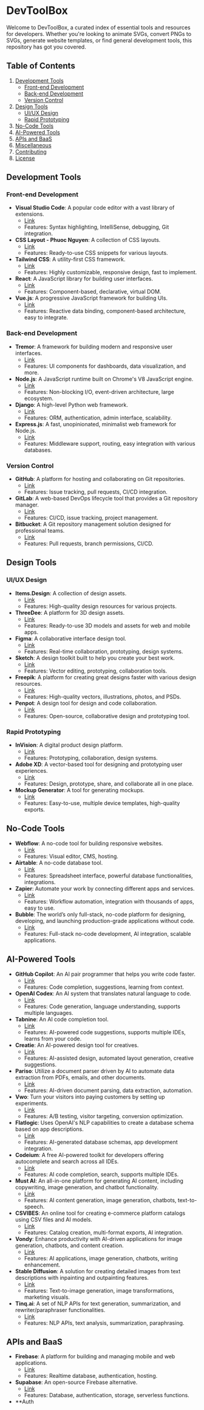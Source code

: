 # DevToolBox

Welcome to DevToolBox, a curated index of essential tools and resources for developers. Whether you're looking to animate SVGs, convert PNGs to SVGs, generate website templates, or find general development tools, this repository has got you covered.

## Table of Contents
1. [Development Tools](#development-tools)
   - [Front-end Development](#front-end-development)
   - [Back-end Development](#back-end-development)
   - [Version Control](#version-control)
2. [Design Tools](#design-tools)
   - [UI/UX Design](#ui-ux-design)
   - [Rapid Prototyping](#rapid-prototyping)
3. [No-Code Tools](#no-code-tools)
4. [AI-Powered Tools](#ai-powered-tools)
5. [APIs and BaaS](#apis-and-baas)
6. [Miscellaneous](#miscellaneous)
7. [Contributing](#contributing)
8. [License](#license)

## Development Tools

### Front-end Development
- **Visual Studio Code**: A popular code editor with a vast library of extensions.
  - [Link](https://code.visualstudio.com/)
  - Features: Syntax highlighting, IntelliSense, debugging, Git integration.
- **CSS Layout - Phuoc Nguyen**: A collection of CSS layouts.
  - [Link](https://phuoc.ng/)
  - Features: Ready-to-use CSS snippets for various layouts.
- **Tailwind CSS**: A utility-first CSS framework.
  - [Link](https://tailwindcss.com/)
  - Features: Highly customizable, responsive design, fast to implement.
- **React**: A JavaScript library for building user interfaces.
  - [Link](https://reactjs.org/)
  - Features: Component-based, declarative, virtual DOM.
- **Vue.js**: A progressive JavaScript framework for building UIs.
  - [Link](https://vuejs.org/)
  - Features: Reactive data binding, component-based architecture, easy to integrate.

### Back-end Development
- **Tremor**: A framework for building modern and responsive user interfaces.
  - [Link](https://www.tremor.so/)
  - Features: UI components for dashboards, data visualization, and more.
- **Node.js**: A JavaScript runtime built on Chrome's V8 JavaScript engine.
  - [Link](https://nodejs.org/)
  - Features: Non-blocking I/O, event-driven architecture, large ecosystem.
- **Django**: A high-level Python web framework.
  - [Link](https://www.djangoproject.com/)
  - Features: ORM, authentication, admin interface, scalability.
- **Express.js**: A fast, unopinionated, minimalist web framework for Node.js.
  - [Link](https://expressjs.com/)
  - Features: Middleware support, routing, easy integration with various databases.

### Version Control
- **GitHub**: A platform for hosting and collaborating on Git repositories.
  - [Link](https://github.com/)
  - Features: Issue tracking, pull requests, CI/CD integration.
- **GitLab**: A web-based DevOps lifecycle tool that provides a Git repository manager.
  - [Link](https://gitlab.com/)
  - Features: CI/CD, issue tracking, project management.
- **Bitbucket**: A Git repository management solution designed for professional teams.
  - [Link](https://bitbucket.org/)
  - Features: Pull requests, branch permissions, CI/CD.

## Design Tools

### UI/UX Design
- **Items.Design**: A collection of design assets.
  - [Link](https://items.design)
  - Features: High-quality design resources for various projects.
- **ThreeDee**: A platform for 3D design assets.
  - [Link](https://www.threedee.design)
  - Features: Ready-to-use 3D models and assets for web and mobile apps.
- **Figma**: A collaborative interface design tool.
  - [Link](https://www.figma.com/)
  - Features: Real-time collaboration, prototyping, design systems.
- **Sketch**: A design toolkit built to help you create your best work.
  - [Link](https://www.sketch.com/)
  - Features: Vector editing, prototyping, collaboration tools.
- **Freepik**: A platform for creating great designs faster with various design resources.
  - [Link](https://www.freepik.com/)
  - Features: High-quality vectors, illustrations, photos, and PSDs.
- **Penpot**: A design tool for design and code collaboration.
  - [Link](https://penpot.app/)
  - Features: Open-source, collaborative design and prototyping tool.

### Rapid Prototyping
- **InVision**: A digital product design platform.
  - [Link](https://www.invisionapp.com/)
  - Features: Prototyping, collaboration, design systems.
- **Adobe XD**: A vector-based tool for designing and prototyping user experiences.
  - [Link](https://www.adobe.com/products/xd.html)
  - Features: Design, prototype, share, and collaborate all in one place.
- **Mockup Generator**: A tool for generating mockups.
  - [Link](https://mockups.pixeltrue.com)
  - Features: Easy-to-use, multiple device templates, high-quality exports.

## No-Code Tools
- **Webflow**: A no-code tool for building responsive websites.
  - [Link](https://webflow.com/)
  - Features: Visual editor, CMS, hosting.
- **Airtable**: A no-code database tool.
  - [Link](https://airtable.com/)
  - Features: Spreadsheet interface, powerful database functionalities, integrations.
- **Zapier**: Automate your work by connecting different apps and services.
  - [Link](https://zapier.com/)
  - Features: Workflow automation, integration with thousands of apps, easy to use.
- **Bubble**: The world’s only full-stack, no-code platform for designing, developing, and launching production-grade applications without code.
  - [Link](https://bubble.io/)
  - Features: Full-stack no-code development, AI integration, scalable applications.

## AI-Powered Tools
- **GitHub Copilot**: An AI pair programmer that helps you write code faster.
  - [Link](https://copilot.github.com/)
  - Features: Code completion, suggestions, learning from context.
- **OpenAI Codex**: An AI system that translates natural language to code.
  - [Link](https://openai.com/)
  - Features: Code generation, language understanding, supports multiple languages.
- **Tabnine**: An AI code completion tool.
  - [Link](https://www.tabnine.com/)
  - Features: AI-powered code suggestions, supports multiple IDEs, learns from your code.
- **Creatie**: An AI-powered design tool for creatives.
  - [Link](https://creatie.ai/)
  - Features: AI-assisted design, automated layout generation, creative suggestions.
- **Pariso**: Utilize a document parser driven by AI to automate data extraction from PDFs, emails, and other documents.
  - [Link](https://pariso.com/)
  - Features: AI-driven document parsing, data extraction, automation.
- **Vwo**: Turn your visitors into paying customers by setting up experiments.
  - [Link](https://vwo.com/)
  - Features: A/B testing, visitor targeting, conversion optimization.
- **Flatlogic**: Uses OpenAI's NLP capabilities to create a database schema based on app descriptions.
  - [Link](https://flatlogic.com/)
  - Features: AI-generated database schemas, app development integration.
- **Codeium**: A free AI-powered toolkit for developers offering autocomplete and search across all IDEs.
  - [Link](https://codeium.com/)
  - Features: AI code completion, search, supports multiple IDEs.
- **Must AI**: An all-in-one platform for generating AI content, including copywriting, image generation, and chatbot functionality.
  - [Link](https://must.ai/)
  - Features: AI content generation, image generation, chatbots, text-to-speech.
- **CSVIBES**: An online tool for creating e-commerce platform catalogs using CSV files and AI models.
  - [Link](https://csvibes.com/)
  - Features: Catalog creation, multi-format exports, AI integration.
- **Vondy**: Enhance productivity with AI-driven applications for image generation, chatbots, and content creation.
  - [Link](https://vondy.com/)
  - Features: AI applications, image generation, chatbots, writing enhancement.
- **Stable Diffusion**: A solution for creating detailed images from text descriptions with inpainting and outpainting features.
  - [Link](https://stablediffusion.com/)
  - Features: Text-to-image generation, image transformations, marketing visuals.
- **Tinq.ai**: A set of NLP APIs for text generation, summarization, and rewriter/paraphraser functionalities.
  - [Link](https://tinq.ai/)
  - Features: NLP APIs, text analysis, summarization, paraphrasing.

## APIs and BaaS
- **Firebase**: A platform for building and managing mobile and web applications.
  - [Link](https://firebase.google.com/)
  - Features: Realtime database, authentication, hosting.
- **Supabase**: An open-source Firebase alternative.
  - [Link](https://supabase.io/)
  - Features: Database, authentication, storage, serverless functions.
- **Auth
